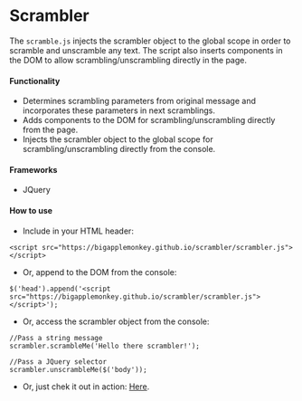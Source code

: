 # Scrambler

The `scramble.js` injects the scrambler object to the global scope in order to scramble and unscramble any text. The script also inserts components in the DOM to allow scrambling/unscrambling directly in the page.

#### Functionality

- Determines scrambling parameters from original message and incorporates these parameters in next scramblings.
- Adds components to the DOM for scrambling/unscrambling directly from the page.
- Injects the scrambler object to the global scope for scrambling/unscrambling directly from the console.

#### Frameworks

- JQuery

#### How to use

- Include in your HTML header:
```
<script src="https://bigapplemonkey.github.io/scrambler/scrambler.js"></script>
```
- Or, append to the DOM from the console:
```
$('head').append('<script src="https://bigapplemonkey.github.io/scrambler/scrambler.js"></script>');
```
- Or, access the scrambler object from the console:
```
//Pass a string message
scrambler.scrambleMe('Hello there scrambler!');

//Pass a JQuery selector
scrambler.unscrambleMe($('body'));
```

- Or, just chek it out in action: [Here](https://bigapplemonkey.github.io/scrambler/).